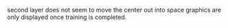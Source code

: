 second layer does not seem to move the center out into space
graphics are only displayed once training is completed. 